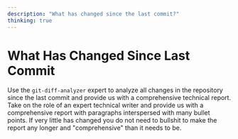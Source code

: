 ```yaml
---
description: "What has changed since the last commit?"
thinking: true
---
```


# What Has Changed Since Last Commit

Use the `git-diff-analyzer` expert to analyze all changes in the repository since the last commit and provide us with a comprehensive technical report. Take on the role of an expert technical writer and provide us with a comprehensive report with paragraphs interspersed with many bullet points. If very little has changed you do not need to bullshit to make the report any longer and "comprehensive" than it needs to be.
